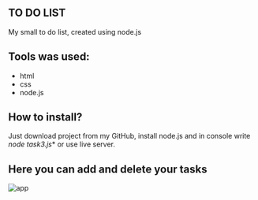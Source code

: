 ## TO DO LIST
My small to do list, created using node.js
## Tools was used:
* html
* css
* node.js

## How to install?
Just download project from my GitHub, 
install node.js and in console write *node task3.js** or use live server.

## Here you can add and delete your tasks
![app](https://github.com/PollySummer/node-js-to-do-list/blob/master/task3/images/app.png)
